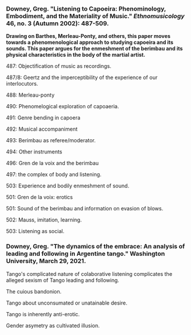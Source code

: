 ### Downey, Greg. "Listening to Capoeira: Phenominology, Embodiment, and the Materiality of Music." _Ethnomusicology_ 46, no. 3 (Autumn 2002): 487-509.

**Drawing on Barthes, Merleau-Ponty, and others, this paper moves towards a phenomenological approach to studying capoeira and its sounds. This paper argues for the enmeshment of the berimbau and its physical characteristics in the body of the martial artist.**

487: Objectification of music as recordings.

487/8: Geertz and the imperceptibility of the experience of our interlocutors.

488: Merleau-ponty

490: Phenomelogical exploration of capoaeria.

491: Genre bending in capoera

492: Musical accompaniment

493: Berimbau as referee/moderator.

494: Other instruments

496: Gren de la voix and the berimbau

497: the complex of body and listening.

503: Experience and bodily enmeshment of sound.

501: Gren de la voix: erotics

501: Sound of the berimbau and information on evasion of blows.

502: Mauss, imitation, learning.

503: Listening as social.


### Downey, Greg. "The dynamics of the embrace: An analysis of leading and following in Argentine tango." Washington University, March 29, 2021. 

Tango's complicated nature of colaborative listening complicates the alleged sexism of Tango leading and following.  

The cuious bandonion.  

Tango about unconsumated or unatainable desire.  

Tango is inherently anti-erotic.  

Gender asymetry as cultivated illusion.


